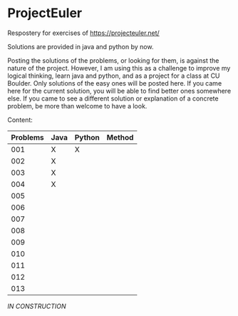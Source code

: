 # ProjectEuler
Respostery for exercises of https://projecteuler.net/

Solutions are provided in java and python by now. 

Posting the solutions of the problems, or looking for them, is against the nature of the project. However, I am using this as a challenge to improve my logical thinking, learn java and python, and as a project for a class at CU Boulder. Only solutions of the easy ones will be posted here.
If you came here for the current solution, you will be able to find better ones somewhere else. If you came to see a different solution or explanation of a concrete problem, be more than welcome to have a look.


Content:

|Problems  | Java   | Python | Method |
| ---------|:-------|:-------|:-------|
| 001      |   X    |    X   |        |
| 002      |   X    |        |        |
| 003      |   X    |        |        |
| 004      |   X    |        |        |
| 005      |        |        |        |
| 006      |        |        |        |
| 007      |        |        |        |
| 008      |        |        |        |
| 009      |        |        |        |
| 010      |        |        |        |
| 011      |        |        |        |
| 012      |        |        |        |
| 013      |        |        |        |

*IN CONSTRUCTION*

